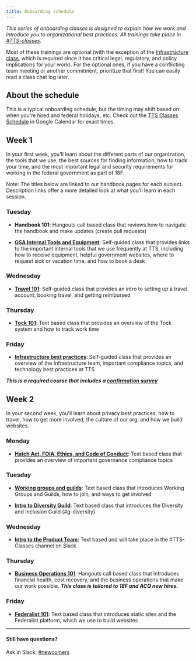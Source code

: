 ```yaml
---
title: Onboarding schedule
---
```


_This series of onboarding classes is designed to explain how we work and introduce you to organizational best practices. All trainings take place in [#TTS-classes](https://gsa-tts.slack.com/messages/TTS-classes/)._

Most of these trainings are optional (with the exception of the [Infrastructure class](/intro-to-18f-infrastructure), which is required since it has critical legal, regulatory, and policy implications for your work). For the optional ones, if you have a conflicting team meeting or another commitment, prioritize that first! You can easily read a class chat log later.

## About the schedule

This is a typical onboarding schedule, but the timing may shift based on when you’re hired and federal holidays, etc. Check out the [TTS Classes Schedule](https://calendar.google.com/calendar/embed?src=gsa.gov_gi2e1fc66fh4v5in8ogsm0v8oo%40group.calendar.google.com&ctz=America%2FChicago) in Google Calendar for exact times.

## Week 1
In your first week, you’ll learn about the different parts of our organization, the tools that we use, the best sources for finding information, how to track your time, and the most important legal and security requirements for working in the federal government as part of 18F.

Note: The titles below are linked to our handbook pages for each subject. Description links offer a more detailed look at what you’ll learn in each session.

### Tuesday
* **Handbook 101**: Hangouts call based class that reviews how to navigate the handbook and make updates (create pull requests)

* [**GSA Internal Tools and Equipment**](/gsa-internal-tools): Self-guided class that provides links to the important internal tools that we use frequently at TTS, including how to receive equipment, helpful government websites, where to request sick or vacation time, and how to book a desk

### Wednesday

* [**Travel 101**](/travel-101): Self-guided class that provides an intro to setting up a travel account, booking travel, and getting reimbursed

### Thursday
* [**Tock 101**](/tock): Text based class that provides an overview of the Tock system and how to track work time

### Friday
* [**Infrastructure best practices**](/intro-to-18f-infrastructure): Self-guided class that provides an overview of the Infrastructure team, important compliance topics, and technology best practices at TTS

***This is a required course that includes a [confirmation survey](https://goo.gl/forms/VP4Ci9Ed3r6UxG6H3)***

## Week 2
In your second week, you’ll learn about privacy best practices, how to travel, how to get more involved, the culture of our org, and how we build websites.

### Monday
* [**Hatch Act, FOIA, Ethics, and Code of Conduct**](https://github.com/18F/code-of-conduct/blob/master/code-of-conduct.md): Text based class that provides an overview of important governance compliance topics

### Tuesday
* [**Working groups and guilds**](/working-groups-and-guilds-101): Text based class that introduces Working Groups and Guilds, how to join, and ways to get involved

* [**Intro to Diversity Guild**](/diversity): Text based class that introduces the Diversity and Inclusion Guild (#g-diversity)

### Wednesday
* [**Intro to the Product Team**](/product): Text based and will take place in the #TTS-Classes channel on Slack

### Thursday
* [**Business Operations 101**](https://goo.gl/TMPYZ1): Hangouts call based class that introduces financial health, cost recovery, and the business operations that make our work possible.  ***This class is tailored to 18F and ACQ new hires.***

### Friday
* [**Federalist 101**](/federalist): Text based class that introduces static sites and the Federalist platform, which we use to build websites

---

#### Still have questions?

Ask in Slack: [#newcomers](https://gsa-tts.slack.com/messages/newcomers)
